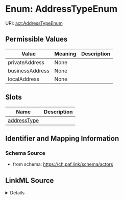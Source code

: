 # Enum: AddressTypeEnum 



URI: [act:AddressTypeEnum](https://ch.paf.link/schema/actors/AddressTypeEnum)

## Permissible Values

| Value | Meaning | Description |
| --- | --- | --- |
| privateAddress | None |  |
| businessAddress | None |  |
| localAddress | None |  |




## Slots

| Name | Description |
| ---  | --- |
| [addressType](addressType.md) |  |





## Identifier and Mapping Information






### Schema Source


* from schema: https://ch.paf.link/schema/actors






## LinkML Source

<details>
```yaml
name: AddressTypeEnum
from_schema: https://ch.paf.link/schema/actors
rank: 1000
permissible_values:
  privateAddress:
    text: privateAddress
  businessAddress:
    text: businessAddress
  localAddress:
    text: localAddress

```
</details>
